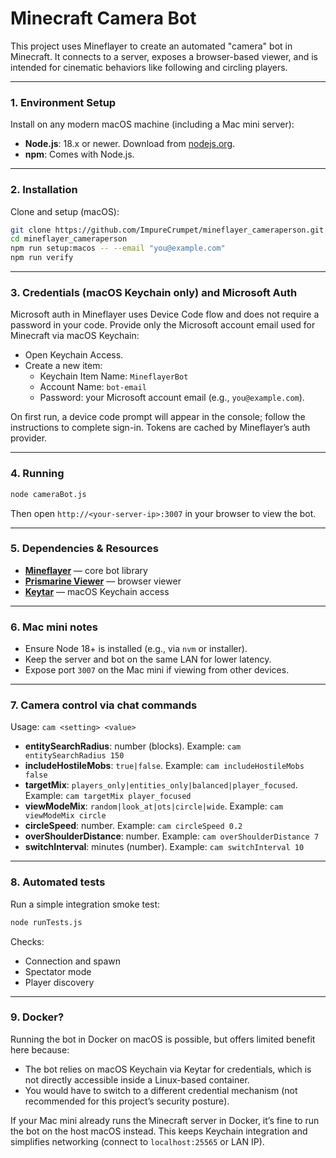 # Minecraft Camera Bot

This project uses Mineflayer to create an automated "camera" bot in Minecraft. It connects to a server, exposes a browser-based viewer, and is intended for cinematic behaviors like following and circling players.

---

### 1. Environment Setup

Install on any modern macOS machine (including a Mac mini server):

- **Node.js**: 18.x or newer. Download from [nodejs.org](https://nodejs.org/).
- **npm**: Comes with Node.js.

---

### 2. Installation

Clone and setup (macOS):

```bash
git clone https://github.com/ImpureCrumpet/mineflayer_cameraperson.git
cd mineflayer_cameraperson
npm run setup:macos -- --email "you@example.com"
npm run verify
```

---

### 3. Credentials (macOS Keychain only) and Microsoft Auth

Microsoft auth in Mineflayer uses Device Code flow and does not require a password in your code. Provide only the Microsoft account email used for Minecraft via macOS Keychain:

- Open Keychain Access.
- Create a new item:
  - Keychain Item Name: `MineflayerBot`
  - Account Name: `bot-email`
  - Password: your Microsoft account email (e.g., `you@example.com`).

On first run, a device code prompt will appear in the console; follow the instructions to complete sign-in. Tokens are cached by Mineflayer’s auth provider.

---

### 4. Running

```bash
node cameraBot.js
```

Then open `http://<your-server-ip>:3007` in your browser to view the bot.

---

### 5. Dependencies & Resources

- **[Mineflayer](https://github.com/PrismarineJS/mineflayer)** — core bot library
- **[Prismarine Viewer](https://github.com/PrismarineJS/prismarine-viewer)** — browser viewer
- **[Keytar](https://github.com/atom/node-keytar)** — macOS Keychain access

---

### 6. Mac mini notes

- Ensure Node 18+ is installed (e.g., via `nvm` or installer).
- Keep the server and bot on the same LAN for lower latency.
- Expose port `3007` on the Mac mini if viewing from other devices.

---

### 7. Camera control via chat commands

Usage: `cam <setting> <value>`

- **entitySearchRadius**: number (blocks). Example: `cam entitySearchRadius 150`
- **includeHostileMobs**: `true|false`. Example: `cam includeHostileMobs false`
- **targetMix**: `players_only|entities_only|balanced|player_focused`. Example: `cam targetMix player_focused`
- **viewModeMix**: `random|look_at|ots|circle|wide`. Example: `cam viewModeMix circle`
- **circleSpeed**: number. Example: `cam circleSpeed 0.2`
- **overShoulderDistance**: number. Example: `cam overShoulderDistance 7`
- **switchInterval**: minutes (number). Example: `cam switchInterval 10`

---

### 8. Automated tests

Run a simple integration smoke test:

```bash
node runTests.js
```

Checks:
- Connection and spawn
- Spectator mode
- Player discovery

---

### 9. Docker?

Running the bot in Docker on macOS is possible, but offers limited benefit here because:

- The bot relies on macOS Keychain via Keytar for credentials, which is not directly accessible inside a Linux-based container.
- You would have to switch to a different credential mechanism (not recommended for this project’s security posture).

If your Mac mini already runs the Minecraft server in Docker, it’s fine to run the bot on the host macOS instead. This keeps Keychain integration and simplifies networking (connect to `localhost:25565` or LAN IP).